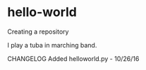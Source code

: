 # hello-world
Creating a repository

I play a tuba in marching band.

CHANGELOG
Added helloworld.py - 10/26/16